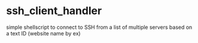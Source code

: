# ssh_client_handler
simple shellscript to connect to SSH from a list of multiple servers based on a text ID (website name by ex)
